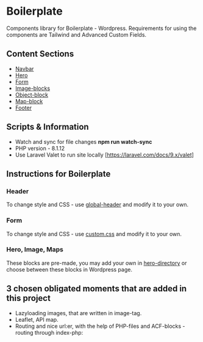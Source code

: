# Boilerplate

Components library for Boilerplate - Wordpress. Requirements for using the components are Tailwind and Advanced Custom Fields. 

## Content Sections
* [Navbar](./template-parts/global/global-header.php)
* [Hero](./template-parts/blocks/hero)
* [Form](./template-parts/blocks/form/form.php)
* [Image-blocks](.//template-parts/blocks/image)
* [Object-block](./)
* [Map-block](.//template-parts/blocks/maps.php)
* [Footer](./)

<!-- [I'm a relative reference to a repository file](../blob/master/LICENSE) -->

## Scripts & Information
* Watch and sync for file changes **npm run watch-sync**
* PHP version - 8.1.12 
* Use Laravel Valet to run site locally [https://laravel.com/docs/9.x/valet]

## Instructions for Boilerplate
### Header
To change style and CSS - use [global-header](./template-parts/global/global-header.php) and modify it to your own.
### Form
To change style and CSS - use [custom.css](./resources/css/custom.css) and modify it to your own.
### Hero, Image, Maps 
These blocks are pre-made, you may add your own in [hero-directory](./template-parts/blocks/hero/) or choose between these blocks in Wordpress page. 

## 3 chosen obligated moments that are added in this project
- Lazyloading images, that are written in image-tag.
- Leaflet, API map. 
- Routing and nice url:er, with the help of PHP-files and ACF-blocks - routing through index-php: 
    <?php get_template_part( 'template-parts/content', get_post_format() ); ?>

